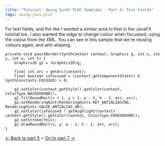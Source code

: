 ```yaml
---
title: "Tutorial: Swing Synth PLAF Template - Part 6: Text Fields"
tags: swing,java,plaf
---
```

<p>For text fields, and the like I wanted a similar area to that in the JavaFX tutorial too. I also wanted the edge to change colour when focussed, using the colour from the XML.  You can see in this sample that we're reusing colours again, and anti-aliasing.</p>

	private void paintBorder(SynthContext context, Graphics g, int x, int y, int w, int h) {
	    Graphics2D g2 = (Graphics2D)g;
	
	    final int arc = getArc(context);
	    final boolean isFocused = (context.getComponentState() & SynthConstants.FOCUSED) > 0;
	
	    g2.setColor(context.getStyle().getColor(context, ColorType.BACKGROUND));
	    g2.fillRoundRect(x + 1, y + 1, w - 3, h - 3, arc, arc);
	    g2.setRenderingHint(RenderingHints.KEY_ANTIALIASING, RenderingHints.VALUE_ANTIALIAS_ON);
	    g2.setColor(isFocused ? getHighlight(context) : context.getStyle().getColor(context, ColorType.FOREGROUND));
	    g2.setStroke(thin);
	    g2.drawRoundRect(x, y, w - 1, h - 1, arc, arc);
	}

<p><a href="/tutorial-swing-synth-plaf-template-part-5-gradients">&larr; Back to part 5</a> ~ <a href="/tutorial-swing-synth-plaf-template-part-7-scroll-bars">On to part 7 &rarr;</a></p>
